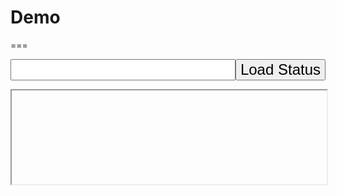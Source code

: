 <!-- .slide: id="demo-demo" -->

# Demo

===

<form id="status-url-form">
    <div style="align-items: stretch; display: flex; flex-flow: row nowrap; font-size: x-large; margin-bottom: 10px;">
        <input
            id="status-url"
            name="status-url"
            style="flex: 1 1 100%; font-size: inherit;"
            type="url"
        />
        <button style="flex: 0 0 auto; font-size: inherit;" type="submit">Load Status</button>
    </div>
</form>
<iframe class="stretch" id="status-iframe" style="display: block; width: 100%"></iframe>
